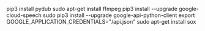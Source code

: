 pip3 install pydub
sudo apt-get install ffmpeg
pip3 install --upgrade google-cloud-speech
sudo pip3 install --upgrade google-api-python-client
export GOOGLE_APPLICATION_CREDENTIALS="/api.json"
sudo apt-get install sox
